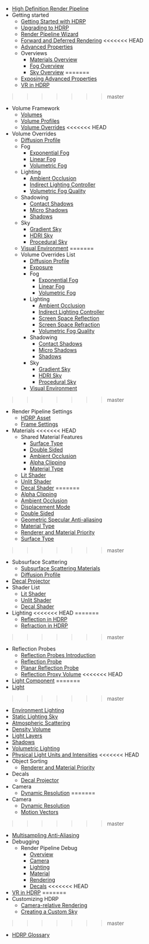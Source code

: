 * [High Definition Render Pipeline](index)
* Getting started
  * [Getting Started with HDRP](Getting-started-with-HDRP)
  * [Upgrading to HDRP](Upgrading-To-HDRP)
  * [Render Pipeline Wizard](Render-Pipeline-Wizard)
  * [Forward and Deferred Rendering](Forward-And-Deferred-Rendering)
<<<<<<< HEAD
  * [Advanced Properties](Advanced-Properties)
  * Overviews
    * [Materials Overview](Materials-Shaders-Overview)
    * [Fog Overview](Fog-Overview)
    * [Sky Overview](Sky-Overview)
=======
  * [Exposing Advanced Properties](Advanced-Properties)
  * [VR in HDRP](VR-in-HDRP)
>>>>>>> master
* Volume Framework
  * [Volumes](Volumes)
  * [Volume Profiles](Volume-Profile)
  * [Volume Overrides](Volume-Components)
<<<<<<< HEAD
* Volume Overrides
  * [Diffusion Profile](Override-Diffusion-Profile)
  * Fog
    * [Exponential Fog](Override-Exponential-Fog)
    * [Linear Fog](Override-Linear-Fog)
    * [Volumetric Fog](Override-Volumetric-Fog)
  * Lighting
    * [Ambient Occlusion](Override-Ambient-Occlusion)
    * [Indirect Lighting Controller](Override-Indirect-Lighting-Controller)
    * [Volumetric Fog Quality](Override-Volumetric-Fog-Quality)
  * Shadowing
    * [Contact Shadows](Override-Contact-Shadows)
    * [Micro Shadows](Override-Micro-Shadows)
    * [Shadows](Override-Shadows)
  * Sky
    * [Gradient Sky](Override-Gradient-Sky)
    * [HDRI Sky](Override-HDRI-Sky)
    * [Procedural Sky](Override-Procedural-Sky)
  * [Visual Environment](Override-Visual-Environment)
=======
  * Volume Overrides List
    * [Diffusion Profile](Override-Diffusion-Profile)
    * [Exposure](Override-Exposure)
    * Fog
      * [Exponential Fog](Override-Exponential-Fog)
      * [Linear Fog](Override-Linear-Fog)
      * [Volumetric Fog](Override-Volumetric-Fog)
    * Lighting
      * [Ambient Occlusion](Override-Ambient-Occlusion)
      * [Indirect Lighting Controller](Override-Indirect-Lighting-Controller)
      * [Screen Space Reflection](Override-Screen-Space-Reflection)
      * [Screen Space Refraction](Override-Screen-Space-Refraction)
      * [Volumetric Fog Quality](Override-Volumetric-Fog-Quality)
    * Shadowing
      * [Contact Shadows](Override-Contact-Shadows)
      * [Micro Shadows](Override-Micro-Shadows)
      * [Shadows](Override-Shadows)
    * Sky
      * [Gradient Sky](Override-Gradient-Sky)
      * [HDRI Sky](Override-HDRI-Sky)
      * [Procedural Sky](Override-Procedural-Sky)
    * [Visual Environment](Override-Visual-Environment)
>>>>>>> master
* Render Pipeline Settings
  * [HDRP Asset](HDRP-Asset)
  * [Frame Settings](Frame-Settings)
* Materials
<<<<<<< HEAD
  * Shared Material Features
    * [Surface Type](Surface-Type)
    * [Double Sided](Double-Sided)
    * [Ambient Occlusion](Ambient-Occlusion)
    * [Alpha Clipping](Alpha-Clipping)
    * [Material Type](Material-Type)
  * [Lit Shader](Lit-Shader)
  * [Unlit Shader](Unlit-Shader)
  * [Decal Shader](Decal-Shader)
=======
  * [Alpha Clipping](Alpha-Clipping)
  * [Ambient Occlusion](Ambient-Occlusion)
  * [Displacement Mode](Displacement-Mode)
  * [Double Sided](Double-Sided)
  * [Geometric Specular Anti-aliasing](Geometric-Specular-Anti-Aliasing)
  * [Material Type](Material-Type)
  * [Renderer and Material Priority](Renderer-And-Material-Priority)
  * [Surface Type](Surface-Type)
>>>>>>> master
  * Subsurface Scattering
    - [Subsurface Scattering Materials](Subsurface-Scattering)
    - [Diffusion Profile](Diffusion-Profile)
  * [Decal Projector](Decal-Projector)
  * Shader List
    * [Lit Shader](Lit-Shader)
    * [Unlit Shader](Unlit-Shader)
    * [Decal Shader](Decal-Shader)
* Lighting
<<<<<<< HEAD
=======
  * [Reflection in HDRP](Reflection-in-HDRP)
  * [Refraction in HDRP](Refraction-in-HDRP)
>>>>>>> master
  * Reflection Probes
    * [Reflection Probes Introduction](Reflection-Probes-Intro)
    * [Reflection Probe](Reflection-Probe)
    * [Planar Reflection Probe](Planar-Reflection-Probe)
    * [Reflection Proxy Volume](Reflection-Proxy-Volume)
<<<<<<< HEAD
  * [Light Component](Light-Component)
=======
  * [Light](Light-Component)
>>>>>>> master
  * [Environment Lighting](Environment-Lighting)
  * [Static Lighting Sky](Static-Lighting-Sky)
  * [Atmospheric Scattering](Atmospheric-Scattering)
  * [Density Volume](Density-Volume)
  * [Light Layers](Light-Layers)
  * [Shadows](Shadows-in-HDRP)
  * [Volumetric Lighting](Volumetric-Lighting)
  * [Physical Light Units and Intensities](Physical-Light-Units)
<<<<<<< HEAD
* Object Sorting
  * [Renderer and Material Priority](Renderer-And-Material-Priority)
* Decals
  * [Decal Projector](Decal-Projector)
* Camera
  * [Dynamic Resolution](Dynamic-Resolution)
=======
* Camera
  * [Dynamic Resolution](Dynamic-Resolution)
  * [Motion Vectors](Motion-Vectors)
>>>>>>> master
  * [Multisampling Anti-Aliasing](MSAA)
* Debugging
  * Render Pipeline Debug
    * [Overview](Render-Pipeline-Debug-Overview)
    * [Camera](Render-Pipeline-Debug-Camera)
    * [Lighting](Render-Pipeline-Debug-Lighting)
    * [Material](Render-Pipeline-Debug-Material)
    * [Rendering](Render-Pipeline-Debug-Rendering)
    * [Decals](Render-Pipeline-Debug-Decals)
<<<<<<< HEAD
* [VR in HDRP](VR-in-HDRP)
=======
* Customizing HDRP
  * [Camera-relative Rendering](Camera-Relative-Rendering)
  * [Creating a Custom Sky ](Creating-a-Custom-Sky)
>>>>>>> master
* [HDRP Glossary](Glossary)


